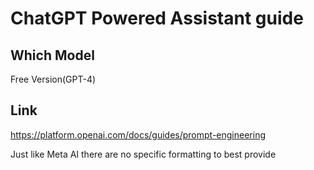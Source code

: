 # ChatGPT Powered Assistant guide

## Which Model
Free Version(GPT-4)

## Link
https://platform.openai.com/docs/guides/prompt-engineering

Just like Meta AI there are no specific formatting to best provide